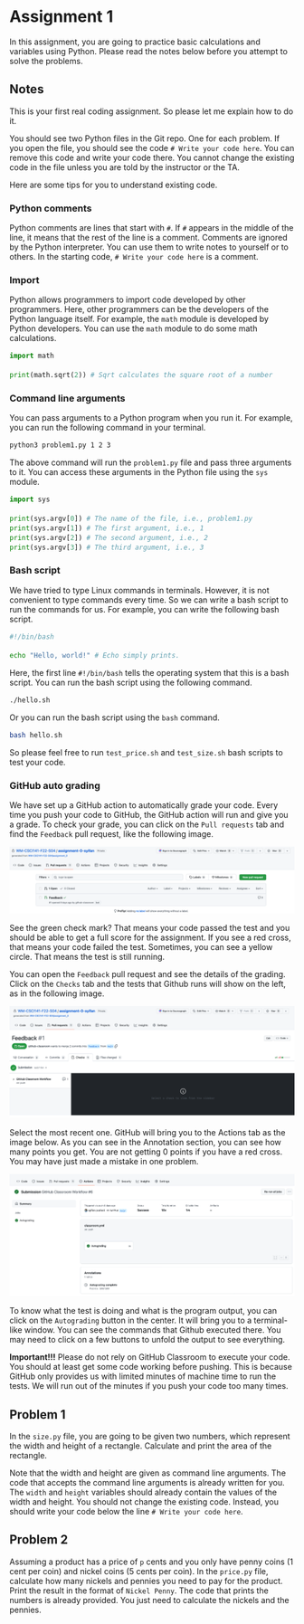 # Assignment 1

In this assignment, you are going to practice basic calculations and variables using Python. Please read the notes below before you attempt to solve the problems.

## Notes

This is your first real coding assignment. So please let me explain how to do it. 

You should see two Python files in the Git repo. One for each problem. If you open the file, you should see the code `# Write your code here`. You can remove this code and write your code there. You cannot change the existing code in the file unless you are told by the instructor or the TA. 

Here are some tips for you to understand existing code. 

### Python comments

Python comments are lines that start with `#`. If `#` appears in the middle of the line, it means that the rest of the line is a comment. Comments are ignored by the Python interpreter. You can use them to write notes to yourself or to others. In the starting code, `# Write your code here` is a comment.

### Import

Python allows programmers to import code developed by other programmers. Here, other programmers can be the developers of the Python language itself. For example, the `math` module is developed by Python developers. You can use the `math` module to do some math calculations. 

```python
import math

print(math.sqrt(2)) # Sqrt calculates the square root of a number
```

### Command line arguments

You can pass arguments to a Python program when you run it. For example, you can run the following command in your terminal. 

```bash
python3 problem1.py 1 2 3
```

The above command will run the `problem1.py` file and pass three arguments to it. You can access these arguments in the Python file using the `sys` module. 

```python
import sys

print(sys.argv[0]) # The name of the file, i.e., problem1.py
print(sys.argv[1]) # The first argument, i.e., 1
print(sys.argv[2]) # The second argument, i.e., 2
print(sys.argv[3]) # The third argument, i.e., 3
```

### Bash script

We have tried to type Linux commands in terminals. However, it is not convenient to type commands every time. So we can write a bash script to run the commands for us. For example, you can write the following bash script. 

```bash
#!/bin/bash

echo "Hello, world!" # Echo simply prints.
```

Here, the first line `#!/bin/bash` tells the operating system that this is a bash script. You can run the bash script using the following command. 

```bash
./hello.sh
```

Or you can run the bash script using the `bash` command. 

```bash
bash hello.sh
```

So please feel free to run `test_price.sh` and `test_size.sh` bash scripts to test your code.

### GitHub auto grading

We have set up a GitHub action to automatically grade your code. Every time you push your code to GitHub, the GitHub action will run and give you a grade. To check your grade, you can click on the `Pull requests` tab and find the `Feedback` pull request, like the following image.

![Pull Request](/pr.png)

See the green check mark? That means your code passed the test and you should be able to get a full score for the assignment. If you see a red cross, that means your code failed the test. Sometimes, you can see a yellow circle. That means the test is still running.

You can open the `Feedback` pull request and see the details of the grading. Click on the `Checks` tab and the tests that Github runs will show on the left, as in the following image.

![Checks](/checks.png)


Select the most recent one. GitHub will bring you to the Actions tab as the image below. As you can see in the Annotation section, you can see how many points you get. You are not getting 0 points if you have a red cross. You may have just made a mistake in one problem.

![Actions](/action.png)

To know what the test is doing and what is the program output, you can click on the `Autograding` button in the center. It will bring you to a terminal-like window. You can see the commands that Github executed there. You may need to click on a few buttons to unfold the output to see everything.

**Important!!!** Please do not rely on GitHub Classroom to execute your code. You should at least get some code working before pushing. This is because GitHub only provides us with limited minutes of machine time to run the tests. We will run out of the minutes if you push your code too many times.

## Problem 1

In the `size.py` file, you are going to be given two numbers, which represent the width and height of a rectangle. Calculate and print the area of the rectangle.

Note that the width and height are given as command line arguments. The code that accepts the command line arguments is already written for you. The `width` and `height` variables should already contain the values of the width and height. You should not change the existing code. Instead, you should write your code below the line `# Write your code here`.

## Problem 2

Assuming a product has a price of `p` cents and you only have penny coins (1 cent per coin) and nickel coins (5 cents per coin). In the `price.py` file, calculate how many nickels and pennies you need to pay for the product. Print the result in the format of `Nickel Penny`. The code that prints the numbers is already provided. You just need to calculate the nickels and the pennies. 